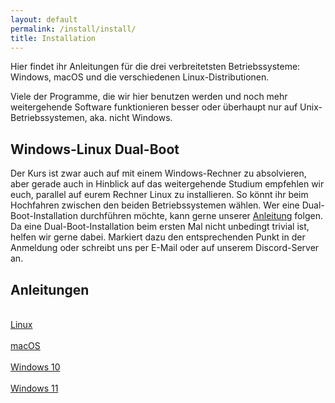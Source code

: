 ```yaml
---
layout: default
permalink: /install/install/
title: Installation
---
```


Hier findet ihr Anleitungen für die drei verbreitetsten Betriebssysteme: Windows, macOS und
die verschiedenen Linux-Distributionen.

Viele der Programme, die wir hier benutzen werden und noch mehr weitergehende Software
funktionieren besser oder überhaupt nur auf Unix-Betriebssystemen, aka. nicht Windows.


## Windows-Linux Dual-Boot

Der Kurs ist zwar auch auf mit einem Windows-Rechner zu absolvieren,
aber gerade auch in Hinblick auf das weitergehende Studium empfehlen wir euch,
parallel auf eurem Rechner Linux zu installieren.
So könnt ihr beim Hochfahren zwischen den beiden Betriebssystemen wählen.
Wer eine Dual-Boot-Installation durchführen möchte,
kann gerne unserer [Anleitung](/install/dualboot/) folgen.
Da eine Dual-Boot-Installation beim ersten Mal nicht unbedingt trivial ist,
helfen wir gerne dabei.
Markiert dazu den entsprechenden Punkt in der Anmeldung oder
schreibt uns per E-Mail oder auf unserem Discord-Server an.


## Anleitungen

<div class="row">
  <div class="col-md-3">
    <a class="btn btn-outline-dark btn-block mb-3" href="/install/linux/" role="button">
      <i class="fa fa-5x fa-linux" aria-hidden="true"></i><br>
      Linux
    </a>
  </div>
  <div class="col-md-3">
    <a class="btn btn-outline-dark btn-block mb-3" href="/install/macos/" role="button">
      <i class="fa fa-5x fa-apple" aria-hidden="true"></i><br>
      macOS
    </a>
  </div>
  <div class="col-md-3">
    <a class="btn btn-outline-dark btn-block mb-3" href="/install/windows_10/" role="button">
      <i class="fa fa-5x fa-windows" aria-hidden="true"></i><br>
      Windows 10<br>
    </a>
  </div>
  <div class="col-md-3">
    <a class="btn btn-outline-dark btn-block mb-3" href="/install/windows_11/" role="button">
      <i class="fa fa-5x fa-windows" aria-hidden="true"></i><br>
      Windows 11<br>
    </a>
  </div>
</div>

